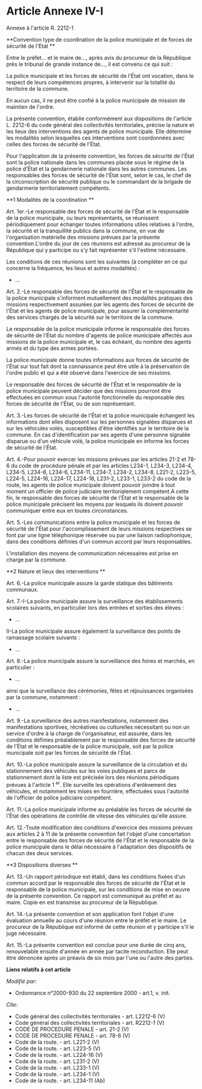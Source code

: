 # Article Annexe IV-I

Annexe à l'article R. 2212-1 

**Convention type de coordination de la police municipale et de forces de sécurité de l'Etat **

Entre le préfet... et le maire de..., après avis du procureur de la République près le tribunal de grande instance de..., il
est convenu ce qui suit : 

La police municipale et les forces de sécurité de l'État ont vocation, dans le respect de leurs compétences propres, à
intervenir sur la totalité du territoire de la commune. 

En aucun cas, il ne peut être confié à la police municipale de mission de maintien de l'ordre. 

La présente convention, établie conformément aux dispositions de l'article L. 2212-6 du code général des collectivités
territoriales, précise la nature et les lieux des interventions des agents de police municipale. Elle détermine les modalités
selon lesquelles ces interventions sont coordonnées avec celles des forces de sécurité de l'État. 

Pour l'application de la présente convention, les forces de sécurité de l'État sont la police nationale dans les communes
placée sous le régime de la police d'État et la gendarmerie nationale dans les autres communes. Les responsables des forces
de sécurité de l'État sont, selon le cas, le chef de la circonscription de sécurité publique ou le commandant de la brigade
de gendarmerie territorialement compétents. 

**1 Modalités de la coordination **

Art. 1er.-Le responsable des forces de sécurité de l'État et le responsable de la police municipale, ou leurs représentants,
se réunissent périodiquement pour échanger toutes informations utiles relatives à l'ordre, la sécurité et la tranquillité
publics dans la commune, en vue de l'organisation matérielle des missions prévues par la présente convention.L'ordre du jour
de ces réunions est adressé au procureur de la République qui y participe ou s'y fait représenter s'il l'estime nécessaire. 

Les conditions de ces réunions sont les suivantes (à compléter en ce qui concerne la fréquence, les lieux et autres
modalités) :

- ... 

Art. 2.-Le responsable des forces de sécurité de l'État et le responsable de la police municipale s'informent mutuellement
des modalités pratiques des missions respectivement assurées par les agents des forces de sécurité de l'État et les agents de
police municipale, pour assurer la complémentarité des services chargés de la sécurité sur le territoire de la commune. 

Le responsable de la police municipale informe le responsable des forces de sécurité de l'État du nombre d'agents de police
municipale affectés aux missions de la police municipale et, le cas échéant, du nombre des agents armés et du type des armes
portées. 

La police municipale donne toutes informations aux forces de sécurité de l'État sur tout fait dont la connaissance peut être
utile à la préservation de l'ordre public et qui a été observé dans l'exercice de ses missions. 

Le responsable des forces de sécurité de l'État et le responsable de la police municipale peuvent décider que des missions
pourront être effectuées en commun sous l'autorité fonctionnelle du responsable des forces de sécurité de l'État, ou de son
représentant. 

Art. 3.-Les forces de sécurité de l'État et la police municipale échangent les informations dont elles disposent sur les
personnes signalées disparues et sur les véhicules volés, susceptibles d'être identifiés sur le territoire de la commune. En
cas d'identification par ses agents d'une personne signalée disparue ou d'un véhicule volé, la police municipale en informe
les forces de sécurité de l'État. 

Art. 4.-Pour pouvoir exercer les missions prévues par les articles 21-2 et 78-6 du code de procédure pénale et par les
articles L234-1, L234-3, L234-4, L234-5, L234-8, L234-6, 
L234-11, L234-7, L234-2, L234-8, L221-2, L223-5, L224-5, L224-16, L224-17, L224-18, L231-2, L233-1, L233-2 du code de la
route, les agents de police municipale doivent pouvoir joindre à tout moment un officier de police judiciaire
territorialement compétent.A cette fin, le responsable des forces de sécurité de l'État et le responsable de la police
municipale précisent les moyens par lesquels ils doivent pouvoir communiquer entre eux en toutes circonstances. 

Art. 5.-Les communications entre la police municipale et les forces de sécurité de l'État pour l'accomplissement de leurs
missions respectives se font par une ligne téléphonique réservée ou par une liaison radiophonique, dans des conditions
définies d'un commun accord par leurs responsables.

L'installation des moyens de communication nécessaires est prise en charge par la commune. 

**2 Nature et lieux des interventions **

Art. 6.-La police municipale assure la garde statique des bâtiments communaux. 

Art. 7.-I-La police municipale assure la surveillance des établissements scolaires suivants, en particulier lors des entrées
et sorties des élèves :

- ... 

II-La police municipale assure également la surveillance des points de ramassage scolaire suivants :

- ... 

Art. 8.-La police municipale assure la surveillance des foires et marchés, en particulier :

- ... 

ainsi que la surveillance des cérémonies, fêtes et réjouissances organisées par la commune, notamment :

- ... 

Art. 9.-La surveillance des autres manifestations, notamment des manifestations sportives, récréatives ou culturelles
nécessitant ou non un service d'ordre à la charge de l'organisateur, est assurée, dans les conditions définies préalablement
par le responsable des forces de sécurité de l'État et le responsable de la police municipale, soit par la police municipale
soit par les forces de sécurité de l'État. 

Art. 10.-La police municipale assure la surveillance de la circulation et du stationnement des véhicules sur les voies
publiques et parcs de stationnement dont la liste est précisée lors des réunions périodiques prévues à l'article 1 
  <sup>er</sup>. Elle surveille les opérations d'enlèvement des véhicules, et notamment les mises en fourrière, effectuées
sous l'autorité de l'officier de police judiciaire compétent. 

Art. 11.-La police municipale informe au préalable les forces de sécurité de l'État des opérations de contrôle de vitesse des
véhicules qu'elle assure. 

Art. 12.-Toute modification des conditions d'exercice des missions prévues aux articles 2 à 11 de la présente convention fait
l'objet d'une concertation entre le responsable des forces de sécurité de l'État et le responsable de la police municipale
dans le délai nécessaire à l'adaptation des dispositifs de chacun des deux services. 

**3 Dispositions diverses **

Art. 13.-Un rapport périodique est établi, dans les conditions fixées d'un commun accord par le responsable des forces de
sécurité de l'État et le responsable de la police municipale, sur les conditions de mise en oeuvre de la présente convention.
Ce rapport est communiqué au préfet et au maire. Copie en est transmise au procureur de la République. 

Art. 14.-La présente convention et son application font l'objet d'une évaluation annuelle au cours d'une réunion entre le
préfet et le maire. Le procureur de la République est informé de cette réunion et y participe s'il le juge nécessaire. 

Art. 15.-La présente convention est conclue pour une durée de cinq ans, renouvelable ensuite d'année en année par tacite
reconduction. Elle peut être dénoncée après un préavis de six mois par l'une ou l'autre des parties.

**Liens relatifs à cet article**

_Modifié par_:

  - Ordonnance n°2000-930 du 22 septembre 2000 - art.1, v. init.

_Cite_:

  - Code général des collectivités territoriales - art. L2212-6 (V)
  - Code général des collectivités territoriales - art. R2212-1 (V)
  - CODE DE PROCEDURE PENALE - art. 21-2 (V)
  - CODE DE PROCEDURE PENALE - art. 78-6 (V)
  - Code de la route. - art. L221-2 (V)
  - Code de la route. - art. L223-5 (V)
  - Code de la route. - art. L224-16 (V)
  - Code de la route. - art. L231-2 (V)
  - Code de la route. - art. L233-1 (V)
  - Code de la route. - art. L234-1 (V)
  - Code de la route. - art. L234-11 (Ab)
